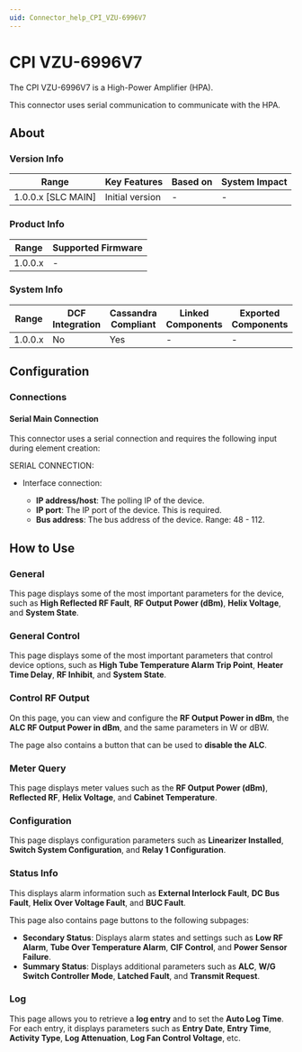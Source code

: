 ```yaml
---
uid: Connector_help_CPI_VZU-6996V7
---
```


# CPI VZU-6996V7

The CPI VZU-6996V7 is a High-Power Amplifier (HPA).

This connector uses serial communication to communicate with the HPA.

## About

### Version Info

| Range                | Key Features     | Based on     | System Impact     |
|----------------------|------------------|--------------|-------------------|
| 1.0.0.x \[SLC MAIN\] | Initial version  | \-           | \-                |

### Product Info

| Range     | Supported Firmware     |
|-----------|------------------------|
| 1.0.0.x   | \-                     |

### System Info

| Range     | DCF Integration     | Cassandra Compliant     | Linked Components     | Exported Components     |
|-----------|---------------------|-------------------------|-----------------------|-------------------------|
| 1.0.0.x   | No                  | Yes                     | \-                    | \-                      |

## Configuration

### Connections

#### Serial Main Connection

This connector uses a serial connection and requires the following input during element creation:

SERIAL CONNECTION:

- Interface connection:

  - **IP address/host**: The polling IP of the device.
  - **IP port**: The IP port of the device. This is required.
  - **Bus address**: The bus address of the device. Range: 48 - 112.

## How to Use

### General

This page displays some of the most important parameters for the device, such as **High Reflected RF Fault**, **RF Output Power (dBm)**, **Helix Voltage**, and **System State**.

### General Control

This page displays some of the most important parameters that control device options, such as **High Tube Temperature Alarm Trip Point**, **Heater Time Delay**, **RF Inhibit**, and **System State**.

### Control RF Output

On this page, you can view and configure the **RF Output Power in dBm**, the **ALC RF Output Power in dBm**, and the same parameters in W or dBW.

The page also contains a button that can be used to **disable the ALC**.

### Meter Query

This page displays meter values such as the **RF Output Power (dBm)**, **Reflected RF**, **Helix Voltage**, and **Cabinet Temperature**.

### Configuration

This page displays configuration parameters such as **Linearizer Installed**, **Switch System Configuration**, and **Relay 1 Configuration**.

### Status Info

This displays alarm information such as **External Interlock Fault**, **DC Bus Fault**, **Helix Over Voltage Fault**, and **BUC Fault**.

This page also contains page buttons to the following subpages:

- **Secondary Status**: Displays alarm states and settings such as **Low RF Alarm**, **Tube Over Temperature Alarm**, **CIF Control**, and **Power Sensor Failure**.
- **Summary Status**: Displays additional parameters such as **ALC**, **W/G Switch Controller Mode**, **Latched Fault**, and **Transmit Request**.

### Log

This page allows you to retrieve a **log entry** and to set the **Auto Log Time**. For each entry, it displays parameters such as **Entry Date**, **Entry Time**, **Activity Type**, **Log Attenuation**, **Log Fan Control Voltage**, etc.
